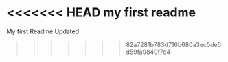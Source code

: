 <<<<<<< HEAD
my first readme
=======
My first Readme Updated
>>>>>>> 82a7281b783d716b680a3ec5de5d59fa9840f7c4
